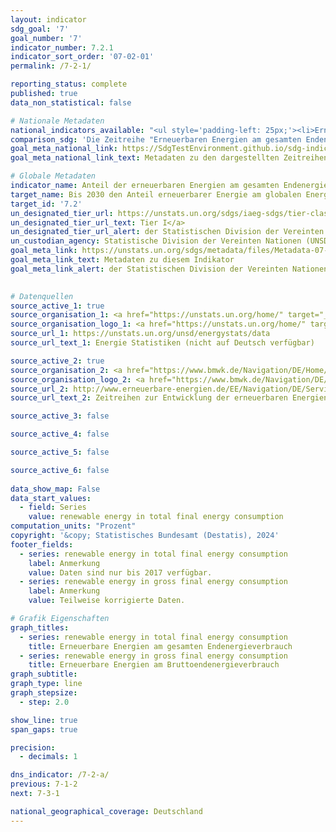 ```yaml
---
layout: indicator    
sdg_goal: '7'    
goal_number: '7'    
indicator_number: 7.2.1    
indicator_sort_order: '07-02-01'    
permalink: /7-2-1/    

reporting_status: complete    
published: true    
data_non_statistical: false    

# Nationale Metadaten    
national_indicators_available: "<ul style='padding-left: 25px;'><li>Erneuerbare Energien am gesamten Endenergieverbrauch</li> <li> Erneuerbare Energien am Bruttoendenergieverbrauch</li></ul>"    
comparison_sdg: 'Die Zeitreihe "Erneuerbaren Energien am gesamten Endenergieverbrauch" entspricht den UN-Metadaten. Die Zeitreihe "Erneuerbaren Energien am Bruttoendenergieverbrauch" bietet zusätzliche Informationen.'    
goal_meta_national_link: https://SdgTestEnvironment.github.io/sdg-indicators/public/Meta/7.2.1.pdf
goal_meta_national_link_text: Metadaten zu den dargestellten Zeitreihen    

# Globale Metadaten    
indicator_name: Anteil der erneuerbaren Energien am gesamten Endenergieverbrauch    
target_name: Bis 2030 den Anteil erneuerbarer Energie am globalen Energiemix deutlich erhöhen    
target_id: '7.2'    
un_designated_tier_url: https://unstats.un.org/sdgs/iaeg-sdgs/tier-classification/'    
un_designated_tier_url_text: Tier I</a>    
un_designated_tier_url_alert: der Statistischen Division der Vereinten Nationen    
un_custodian_agency: Statistische Division der Vereinten Nationen (UNSD)<br>Internationale Energieagentur (IEA)<br>Internationale Organisation für erneuerbare Energien (IRENA)    
goal_meta_link: https://unstats.un.org/sdgs/metadata/files/Metadata-07-02-01.pdf    
goal_meta_link_text: Metadaten zu diesem Indikator    
goal_meta_link_alert: der Statistischen Division der Vereinten Nationen    
    

# Datenquellen
source_active_1: true
source_organisation_1: <a href="https://unstats.un.org/home/" target="_blank"> Statistische Division der Vereinten Nationen </a>
source_organisation_logo_1: <a href="https://unstats.un.org/home/" target="_blank"><img src="https://sdg-indikatoren.de/public/OrgImgDe/unsd.png" alt="Logo unsd" style="height:60px; width:148px"/></a>
source_url_1: https://unstats.un.org/unsd/energystats/data
source_url_text_1: Energie Statistiken (nicht auf Deutsch verfügbar)

source_active_2: true
source_organisation_2: <a href="https://www.bmwk.de/Navigation/DE/Home/home.html" target="_blank"> Bundesministerium für Wirtschaft und Klimaschutz (BMWK) </a>
source_organisation_logo_2: <a href="https://www.bmwk.de/Navigation/DE/Home/home.html" target="_blank"><img src="https://sdg-indikatoren.de/public/OrgImgDe/bmwk.png" alt="Logo bmwk" style="height:60px; width:148px"/></a>
source_url_2: http://www.erneuerbare-energien.de/EE/Navigation/DE/Service/Erneuerbare_Energien_in_Zahlen/Zeitreihen/zeitreihen.html
source_url_text_2: Zeitreihen zur Entwicklung der erneuerbaren Energien in Deutschland

source_active_3: false

source_active_4: false

source_active_5: false

source_active_6: false
    
data_show_map: False    
data_start_values: 
  - field: Series
    value: renewable energy in total final energy consumption    
computation_units: "Prozent"    
copyright: '&copy; Statistisches Bundesamt (Destatis), 2024'    
footer_fields:
  - series: renewable energy in total final energy consumption
    label: Anmerkung
    value: Daten sind nur bis 2017 verfügbar.
  - series: renewable energy in gross final energy consumption
    label: Anmerkung
    value: Teilweise korrigierte Daten.    

# Grafik Eigenschaften    
graph_titles:
  - series: renewable energy in total final energy consumption
    title: Erneuerbare Energien am gesamten Endenergieverbrauch
  - series: renewable energy in gross final energy consumption
    title: Erneuerbare Energien am Bruttoendenergieverbrauch
graph_subtitle:     
graph_type: line
graph_stepsize: 
  - step: 2.0    

show_line: true
span_gaps: true

precision:
  - decimals: 1    

dns_indicator: /7-2-a/
previous: 7-1-2    
next: 7-3-1    

national_geographical_coverage: Deutschland    
---
```


<span></span>